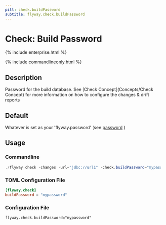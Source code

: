 ```yaml
---
pill: check.buildPassword
subtitle: flyway.check.buildPassword
---
```

# Check: Build Password

{% include enterprise.html %}

{% include commandlineonly.html %}

## Description
Password for the build database.
See [Check Concept](Concepts/Check Concept) for more information on how to configure the changes & drift reports

## Default

Whatever is set as your 'flyway.password' (see [password](Configuration/parameters/environments/password) )

## Usage

### Commandline
```powershell
./flyway check -changes -url="jdbc://url1" -check.buildPassword="mypassword"
```

### TOML Configuration File
```toml
[flyway.check]
buildPassword = "mypassword"
```

### Configuration File
```properties
flyway.check.buildPassword="mypassword"
```
